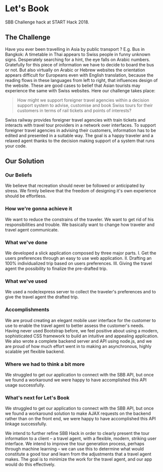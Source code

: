 # Let's Book
SBB Challenge hack at START Hack 2018.

## The Challenge
Have you ever been travelling in Asia by public transport ? E.g. Bus in Bangkok: A timetable in Thai appears to Swiss people in funny unknown signs. Desperately searching for a hint, the eye falls on Arabic numbers. Gratefully for this piece of information we have to decide to board the bus or not. But also virtually on Arabic or Hebrew websites the orientation appears difficult for Europeans even with English translation, because the reading flows in these languages from left to right, that influences design of the website.  These are good cases to belief that Asian tourists may experience the same with Swiss websites. Here our challenge takes place:  

> How might we support foreigner travel agencies within a decision support system to advise, customise and book Swiss tours for their customers in terms of rail tickets and points of interests?

Swiss railway provides foreigner travel agencies with  train tickets and interacts  with travel tour providers in a network over interfaces. To support foreigner travel agencies in advising their customers, information has to be edited and presented in a suitable way.  The goal is a happy traveler and a relaxed agent thanks to the decision making support of a system that runs your code.

## Our Solution

### Our Beliefs
We believe that recreation should never be followed or anticipated by stress. We firmly believe that the freedom of designing it's own experience should be effortless.

### How we're gonna achieve it
We want to reduce the constrains of the traveler. We want to get rid of his responsibilities and trouble. We basically want to change how traveler and travel agent communicate.

### What we've done
We developed a slick application composed by three major parts. I. Get the users preferences through an easy to use web application. II. Drafting an 100% individualized trip based on users preferences. III. Giving the travel agent the possibility to finalize the pre-drafted trip.

### What we've used
We used a node/express server to collect the traveler's preferences and to give the travel agent the drafted trip.

### Accomplishments
We are proud creating an elegant mobile user interface for the customer to use to enable the travel agent to better assess the customer's needs. Having never used Bootstrap before, we feel positive about using a modern, sophisticated CSS framework to build an intuitive and appealing application. We also wrote a complete backend server and API using node.js, and we are proud of how much effort went in to making an asynchronous, highly scalable yet flexible backend.

### Where we had to think a bit more
We struggled to get our application to connect with the SBB API, but once we found a workaround we were happy to have accomplished this API usage successfully.

### What's next for Let's Book
We struggled to get our application to connect with the SBB API, but once we found a workaround solution to make AJAX requests on the backend rather than on the front end, we were happy to have accomplished this API linkage successfully.

We intend to further refine SBB Hack in order to clearly present the tour information to a client – a travel agent, with a flexible, modern, striking user interface. We intend to improve the tour generation process, perhaps through machine learning – we can use this to determine what would constitute a good tour and learn from the adjustments that a travel agent makes. The goal is to minimize the work for the travel agent, and our app would do this effectively.
